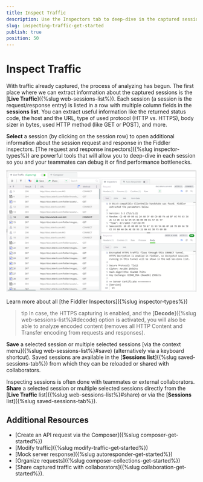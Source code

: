```yaml
---
title: Inspect Traffic
description: Use the Inspectors tab to deep-dive in the captured session's headers and bodies.
slug: inspecting-traffic-get-started
publish: true
position: 50
---
```


# Inspect Traffic

With traffic already captured, the process of analyzing has begun. The first place where we can extract information about the captured sessions is the [**Live Traffic**]({%slug web-sessions-list%}). Each session (a session is the request/response entry) is listed in a row with multiple column fields in the __sessions list__. You can extract useful information like the returned status code, the host and the URL, type of used protocol (HTTP vs. HTTPS), body sizer in bytes, used HTTP method (like GET or POST), and more.

**Select** a session (by clicking on the session row) to open additional information about the session request and response in the Fiddler inspectors. [The request and response inspectors]({%slug inspector-types%}) are powerful tools that will allow you to deep-dive in each session so you and your teammates can debug it or find performance bottlenecks. 

![Live Traffic and Inspectors](../images/livetraffic/websessions/websessions-list-all.png)

Learn more about all [the Fiddler Inspectors]({%slug inspector-types%}) 

>tip In case, the HTTPS capturing is enabled, and the [**Decode**]({%slug web-sessions-list%}#decode) option is activated, you will also be able to analyze encoded content (removes all HTTP Content and Transfer encoding from requests and responses).

**Save** a selected session or multiple selected sessions [via the context menu]({%slug web-sessions-list%}#save) (alternatively via a keyboard shortcut). Saved sessions are available in the [**Sessions list**]({%slug saved-sessions-tab%}) from which they can be reloaded or shared with collaborators.

Inspecting sessions is often done with teammates or external collaborators. **Share** a selected session or multiple selected sessions directly from the [__Live Traffic__ list]({%slug web-sessions-list%}#share) or via the [__Sessions__ list]({%slug saved-sessions-tab%}).

## Additional Resources

- [Create an API request via the Composer]({%slug composer-get-started%})
- [Modify traffic]({%slug modify-traffic-get-started%})
- [Mock server response]({%slug autoresponder-get-started%})
- [Organize requests]({%slug composer-collections-get-started%})
- [Share captured traffic with collaborators]({%slug collaboration-get-started%}).
